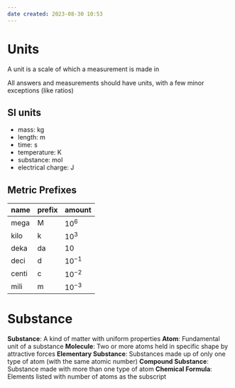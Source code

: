 ```yaml
---
date created: 2023-08-30 10:53
---
```


# Units
A unit is a scale of which a measurement is made in

All answers and measurements should have units, with a few minor exceptions (like ratios)

## SI units
- mass: kg
- length: m
- time: s
- temperature: K
- substance: mol
- electrical charge: J

## Metric Prefixes
| name  | prefix | amount    |
| ----- | ------ | --------- |
| mega  | M      | $10^6$    |
| kilo  | k      | $10^3$    |
| deka  | da     | $10$      |
| deci  | d      | $10^{-1}$ |
| centi | c      | $10^{-2}$ |
| mili  | m      | $10^{-3}$ | 

# Substance

**Substance**: A kind of matter with uniform properties
**Atom**: Fundamental unit of a substance
**Molecule**: Two or more atoms held in specific shape by attractive forces
**Elementary Substance**: Substances made up of only one type of atom (with the same atomic number)
**Compound Substance**: Substance made with more than one type of atom
**Chemical Formula**: Elements listed with number of atoms as the subscript